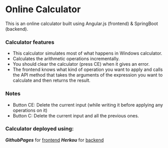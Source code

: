 # Online Calculator
This is an online calculator built using Angular.js (frontend) & SpringBoot (backend).

### Calculator features
- This calculator simulates most of what happens in Windows calculator.
- Calculates the arithmetic operations incrementally.
- You should clear the calculator (press CE) when it gives an error.
- The frontend knows what kind of operation you want to apply and calls the API method that takes the arguments of the expression you want to calculate and then returns the result.

### Notes
- Button CE: Delete the current input (while writing it before applying any operations on it)
- Button C: Delete the current input and all the previous ones.

### Calculator deployed using:
*__GithubPages__* for [frontend]()
*__Herkou__* for [backend]()

